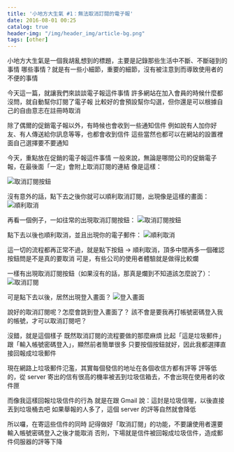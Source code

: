 ```yaml
---
title: '小地方大生氣 #1：無法取消訂閱的電子報'
date: 2016-08-01 00:25
catalog: true
header-img: "/img/header_img/article-bg.png"
tags: [other]
---
```

小地方大生氣是一個我胡亂想到的標題，主要是記錄那些生活中不斷、不斷碰到的事情
哪些事情？就是有一些小細節，重要的細節，沒有被注意到而導致使用者的不便的事情

今天這一篇，就讓我們來談談電子報這件事情
許多網站在加入會員的時候什麼都沒問，就自動幫你訂閱了電子報
比較好的會預設幫你勾選，但你還是可以根據自己的自由意志在註冊時取消

除了偶爾的促銷電子報以外，有時候也會收到一些通知信件
例如說有人加你好友、有人傳送給你訊息等等，也都會收到信件
這些當然也都可以在網站的設置裡面自己選擇要不要通知

今天，重點放在促銷的電子報這件事情
一般來說，無論是哪間公司的促銷電子報，在最後面「一定」會附上取消訂閱的連結
像是這樣：

![取消訂閱按鈕](http://user-image.logdown.io/user/7013/blog/6977/post/775736/2aFmMeZsQAWA9Tc40pt9_%E8%9E%A2%E5%B9%95%E5%BF%AB%E7%85%A7%202016-08-01%20%E4%B8%8A%E5%8D%8812.29.22.png)

沒有意外的話，點下去之後你就可以順利取消訂閱，出現像是這樣的畫面：
![順利取消](http://user-image.logdown.io/user/7013/blog/6977/post/775736/KGjACwSCmkJX4BnT3NNg_%E8%9E%A2%E5%B9%95%E5%BF%AB%E7%85%A7%202016-08-01%20%E4%B8%8A%E5%8D%8812.29.31.png)

再看一個例子，一如往常的出現取消訂閱按鈕：
![取消訂閱按鈕](http://user-image.logdown.io/user/7013/blog/6977/post/775736/mWnVzGlOSJG2ekZHUBuw_%E8%9E%A2%E5%B9%95%E5%BF%AB%E7%85%A7%202016-08-01%20%E4%B8%8A%E5%8D%8812.29.56.png)

點下去以後也順利取消，並且出現你的電子郵件：
![順利取消](http://user-image.logdown.io/user/7013/blog/6977/post/775736/A38Ips0rSBWPHu5EkQxb_%E8%9E%A2%E5%B9%95%E5%BF%AB%E7%85%A7%202016-08-01%20%E4%B8%8A%E5%8D%8812.30.02.png)

這一切的流程都再正常不過，就是點下按鈕 -> 順利取消，頂多中間再多一個確認按鈕問是不是真的要取消
可是，有些公司的使用者體驗就是做得比較爛

一樣有出現取消訂閱按鈕（如果沒有的話，那真是爛到不知道該怎麼說了）：
![取消訂閱](http://i.imgur.com/ObAfe6v.png)

可是點下去以後，居然出現登入畫面？
![登入畫面](http://i.imgur.com/nvO3aK0.png)

說好的取消訂閱呢？怎麼會跳到登入畫面了？
該不會是要我再打帳號密碼登入我的帳號，才可以取消訂閱吧？

沒錯，就是這個樣子
既然取消訂閱的流程要做的那麼麻煩
比起「這是垃圾郵件」跟「輸入帳號密碼登入」，顯然前者簡單很多
只要按個按鈕就好，因此我都選擇直接回報成垃圾郵件

現在網路上垃圾郵件氾濫，其實每個發信的地址在各個收信方都有評等
評等低的，從 server 寄出的信有很高的機率被丟到垃圾信箱去，不會出現在使用者的收件匣

而像我這樣回報垃圾信件的行為
就是在跟 Gmail 說：這封是垃圾信喔，以後直接丟到垃圾桶去吧
如果舉報的人多了，這個 server 的評等自然就會降低

所以囉，在寄這些信件的同時
記得做好「取消訂閱」的功能，不要讓使用者還要輸入帳號密碼登入之後才能取消
否則，下場就是信件被回報成垃圾信件，造成郵件伺服器的評等下降


